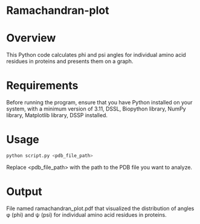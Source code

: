 # Ramachandran-plot
# Overview
This Python code calculates phi and psi angles for individual amino acid residues in proteins and presents them on a graph.
# Requirements
Before running the program, ensure that you have Python installed on your system, with a minimum version of 3.11, DSSL, Biopython library, NumPy library, Matplotlib library, DSSP installed.
# Usage
```bash
python script.py <pdb_file_path>
```
Replace <pdb_file_path> with the path to the PDB file you want to analyze.

# Output
File named ramachandran_plot.pdf that visualized the distribution of angles φ (phi) and ψ (psi) for individual amino acid residues in proteins.
